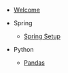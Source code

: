 - [Welcome](/)

- Spring

  - [Spring Setup](content/spring_setup.md)

- Python
  - [Pandas](content/pandas.md)
